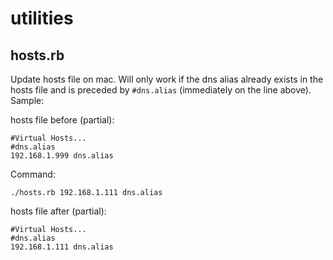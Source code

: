utilities
=========

## hosts.rb

Update hosts file on mac. Will only work if the dns alias already exists in the hosts file and is preceded by `#dns.alias` (immediately on the line above). Sample:

hosts file before (partial):

    #Virtual Hosts...
    #dns.alias
    192.168.1.999 dns.alias

Command:

    ./hosts.rb 192.168.1.111 dns.alias

hosts file after (partial):

    #Virtual Hosts...
    #dns.alias
    192.168.1.111 dns.alias
